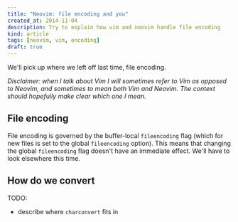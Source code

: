 ```yaml
---
title: "Neovim: file encoding and you"
created_at: 2014-11-04
description: Try to explain how vim and neovim handle file encoding
kind: article
tags: [neovim, vim, encoding]
draft: true
---
```


We'll pick up where we left off last time, file encoding.

<!-- more -->

*Disclaimer: when I talk about Vim I will sometimes refer to Vim as
opposed to Neovim, and sometimes to mean both Vim and Neovim. The
context should hopefully make clear which one I mean.*

File encoding
-------------

File encoding is governed by the buffer-local `fileencoding` flag (which
for new files is set to the global `fileencoding` option). This means
that changing the global `fileencoding` flag doesn't have an immediate
effect. We'll have to look elsewhere this time.

How do we convert
-----------------

TODO:
- describe where `charconvert` fits in
